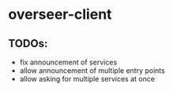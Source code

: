 # overseer-client

## TODOs:

- fix announcement of services
- allow announcement of multiple entry points
- allow asking for multiple services at once

